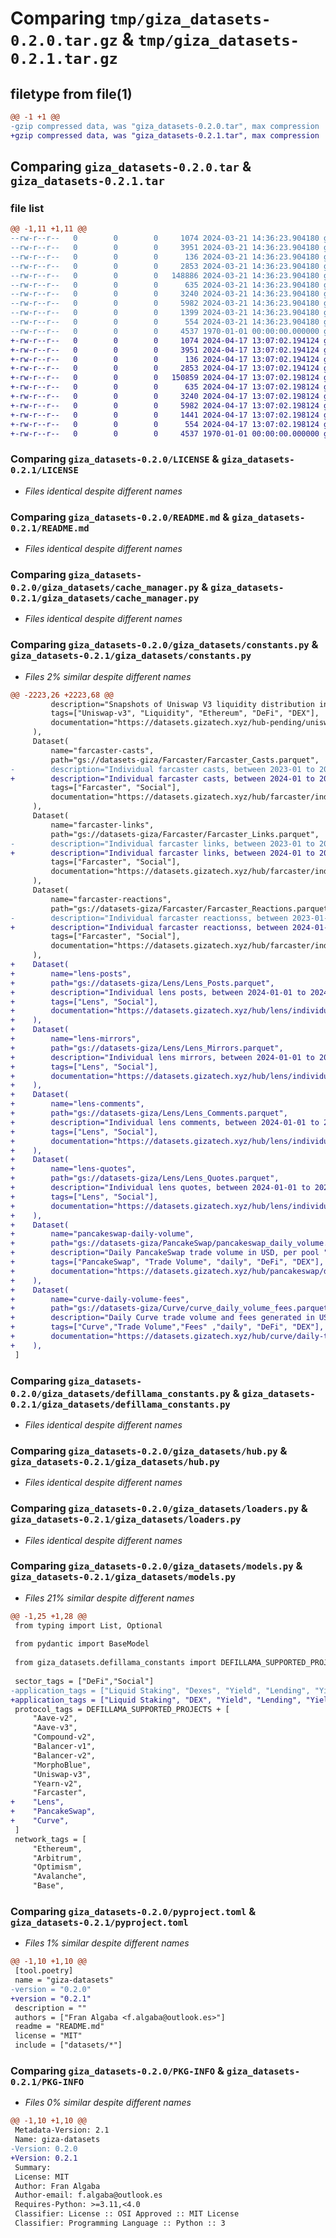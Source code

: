 # Comparing `tmp/giza_datasets-0.2.0.tar.gz` & `tmp/giza_datasets-0.2.1.tar.gz`

## filetype from file(1)

```diff
@@ -1 +1 @@
-gzip compressed data, was "giza_datasets-0.2.0.tar", max compression
+gzip compressed data, was "giza_datasets-0.2.1.tar", max compression
```

## Comparing `giza_datasets-0.2.0.tar` & `giza_datasets-0.2.1.tar`

### file list

```diff
@@ -1,11 +1,11 @@
--rw-r--r--   0        0        0     1074 2024-03-21 14:36:23.904180 giza_datasets-0.2.0/LICENSE
--rw-r--r--   0        0        0     3951 2024-03-21 14:36:23.904180 giza_datasets-0.2.0/README.md
--rw-r--r--   0        0        0      136 2024-03-21 14:36:23.904180 giza_datasets-0.2.0/giza_datasets/__init__.py
--rw-r--r--   0        0        0     2853 2024-03-21 14:36:23.904180 giza_datasets-0.2.0/giza_datasets/cache_manager.py
--rw-r--r--   0        0        0   148886 2024-03-21 14:36:23.904180 giza_datasets-0.2.0/giza_datasets/constants.py
--rw-r--r--   0        0        0      635 2024-03-21 14:36:23.904180 giza_datasets-0.2.0/giza_datasets/defillama_constants.py
--rw-r--r--   0        0        0     3240 2024-03-21 14:36:23.904180 giza_datasets-0.2.0/giza_datasets/hub.py
--rw-r--r--   0        0        0     5982 2024-03-21 14:36:23.904180 giza_datasets-0.2.0/giza_datasets/loaders.py
--rw-r--r--   0        0        0     1399 2024-03-21 14:36:23.904180 giza_datasets-0.2.0/giza_datasets/models.py
--rw-r--r--   0        0        0      554 2024-03-21 14:36:23.904180 giza_datasets-0.2.0/pyproject.toml
--rw-r--r--   0        0        0     4537 1970-01-01 00:00:00.000000 giza_datasets-0.2.0/PKG-INFO
+-rw-r--r--   0        0        0     1074 2024-04-17 13:07:02.194124 giza_datasets-0.2.1/LICENSE
+-rw-r--r--   0        0        0     3951 2024-04-17 13:07:02.194124 giza_datasets-0.2.1/README.md
+-rw-r--r--   0        0        0      136 2024-04-17 13:07:02.194124 giza_datasets-0.2.1/giza_datasets/__init__.py
+-rw-r--r--   0        0        0     2853 2024-04-17 13:07:02.194124 giza_datasets-0.2.1/giza_datasets/cache_manager.py
+-rw-r--r--   0        0        0   150859 2024-04-17 13:07:02.198124 giza_datasets-0.2.1/giza_datasets/constants.py
+-rw-r--r--   0        0        0      635 2024-04-17 13:07:02.198124 giza_datasets-0.2.1/giza_datasets/defillama_constants.py
+-rw-r--r--   0        0        0     3240 2024-04-17 13:07:02.198124 giza_datasets-0.2.1/giza_datasets/hub.py
+-rw-r--r--   0        0        0     5982 2024-04-17 13:07:02.198124 giza_datasets-0.2.1/giza_datasets/loaders.py
+-rw-r--r--   0        0        0     1441 2024-04-17 13:07:02.198124 giza_datasets-0.2.1/giza_datasets/models.py
+-rw-r--r--   0        0        0      554 2024-04-17 13:07:02.198124 giza_datasets-0.2.1/pyproject.toml
+-rw-r--r--   0        0        0     4537 1970-01-01 00:00:00.000000 giza_datasets-0.2.1/PKG-INFO
```

### Comparing `giza_datasets-0.2.0/LICENSE` & `giza_datasets-0.2.1/LICENSE`

 * *Files identical despite different names*

### Comparing `giza_datasets-0.2.0/README.md` & `giza_datasets-0.2.1/README.md`

 * *Files identical despite different names*

### Comparing `giza_datasets-0.2.0/giza_datasets/cache_manager.py` & `giza_datasets-0.2.1/giza_datasets/cache_manager.py`

 * *Files identical despite different names*

### Comparing `giza_datasets-0.2.0/giza_datasets/constants.py` & `giza_datasets-0.2.1/giza_datasets/constants.py`

 * *Files 2% similar despite different names*

```diff
@@ -2223,26 +2223,68 @@
         description="Snapshots of Uniswap V3 liquidity distribution in 1000 blocks intervals for UNI-WBTC pool with 0.3 % fee",
         tags=["Uniswap-v3", "Liquidity", "Ethereum", "DeFi", "DEX"],
         documentation="https://datasets.gizatech.xyz/hub-pending/uniswap-v3-liquidity-distribution",
     ),
     Dataset(
         name="farcaster-casts",
         path="gs://datasets-giza/Farcaster/Farcaster_Casts.parquet",
-        description="Individual farcaster casts, between 2023-01 to 2023-03",
+        description="Individual farcaster casts, between 2024-01 to 2024-03",
         tags=["Farcaster", "Social"],
         documentation="https://datasets.gizatech.xyz/hub/farcaster/individual-casts",
     ),
     Dataset(
         name="farcaster-links",
         path="gs://datasets-giza/Farcaster/Farcaster_Links.parquet",
-        description="Individual farcaster links, between 2023-01 to 2023-02",
+        description="Individual farcaster links, between 2024-01 to 2024-02",
         tags=["Farcaster", "Social"],
         documentation="https://datasets.gizatech.xyz/hub/farcaster/individual-links",
     ),
     Dataset(
         name="farcaster-reactions",
         path="gs://datasets-giza/Farcaster/Farcaster_Reactions.parquet",
-        description="Individual farcaster reactionss, between 2023-01-01 to 2023-01-04",
+        description="Individual farcaster reactionss, between 2024-01-01 to 2024-01-04",
         tags=["Farcaster", "Social"],
         documentation="https://datasets.gizatech.xyz/hub/farcaster/individual-reactions",
     ),
+    Dataset(
+        name="lens-posts",
+        path="gs://datasets-giza/Lens/Lens_Posts.parquet",
+        description="Individual lens posts, between 2024-01-01 to 2024-04-04",
+        tags=["Lens", "Social"],
+        documentation="https://datasets.gizatech.xyz/hub/lens/individual-posts",
+    ),
+    Dataset(
+        name="lens-mirrors",
+        path="gs://datasets-giza/Lens/Lens_Mirrors.parquet",
+        description="Individual lens mirrors, between 2024-01-01 to 2024-04-04",
+        tags=["Lens", "Social"],
+        documentation="https://datasets.gizatech.xyz/hub/lens/individual-mirrors",
+    ),
+    Dataset(
+        name="lens-comments",
+        path="gs://datasets-giza/Lens/Lens_Comments.parquet",
+        description="Individual lens comments, between 2024-01-01 to 2024-04-04",
+        tags=["Lens", "Social"],
+        documentation="https://datasets.gizatech.xyz/hub/lens/individual-comments",
+    ),
+    Dataset(
+        name="lens-quotes",
+        path="gs://datasets-giza/Lens/Lens_Quotes.parquet",
+        description="Individual lens quotes, between 2024-01-01 to 2024-04-04",
+        tags=["Lens", "Social"],
+        documentation="https://datasets.gizatech.xyz/hub/lens/individual-quotes",
+    ),
+    Dataset(
+        name="pancakeswap-daily-volume",
+        path="gs://datasets-giza/PancakeSwap/pancakeswap_daily_volume.parquet",
+        description="Daily PancakeSwap trade volume in USD, per pool ",
+        tags=["PancakeSwap", "Trade Volume", "daily", "DeFi", "DEX"],
+        documentation="https://datasets.gizatech.xyz/hub/pancakeswap/daily-trade-volume",
+    ),
+    Dataset(
+        name="curve-daily-volume-fees",
+        path="gs://datasets-giza/Curve/curve_daily_volume_fees.parquet",
+        description="Daily Curve trade volume and fees generated in USD, per pool",
+        tags=["Curve","Trade Volume","Fees" ,"daily", "DeFi", "DEX"],
+        documentation="https://datasets.gizatech.xyz/hub/curve/daily-trade-volume-and-fees",
+    ),
 ]
```

### Comparing `giza_datasets-0.2.0/giza_datasets/defillama_constants.py` & `giza_datasets-0.2.1/giza_datasets/defillama_constants.py`

 * *Files identical despite different names*

### Comparing `giza_datasets-0.2.0/giza_datasets/hub.py` & `giza_datasets-0.2.1/giza_datasets/hub.py`

 * *Files identical despite different names*

### Comparing `giza_datasets-0.2.0/giza_datasets/loaders.py` & `giza_datasets-0.2.1/giza_datasets/loaders.py`

 * *Files identical despite different names*

### Comparing `giza_datasets-0.2.0/giza_datasets/models.py` & `giza_datasets-0.2.1/giza_datasets/models.py`

 * *Files 21% similar despite different names*

```diff
@@ -1,25 +1,28 @@
 from typing import List, Optional
 
 from pydantic import BaseModel
 
 from giza_datasets.defillama_constants import DEFILLAMA_SUPPORTED_PROJECTS
 
 sector_tags = ["DeFi","Social"]
-application_tags = ["Liquid Staking", "Dexes", "Yield", "Lending", "Yield Aggregator"]
+application_tags = ["Liquid Staking", "DEX", "Yield", "Lending", "Yield Aggregator"]
 protocol_tags = DEFILLAMA_SUPPORTED_PROJECTS + [
     "Aave-v2",
     "Aave-v3",
     "Compound-v2",
     "Balancer-v1",
     "Balancer-v2",
     "MorphoBlue",
     "Uniswap-v3",
     "Yearn-v2",
     "Farcaster",
+    "Lens",
+    "PancakeSwap",
+    "Curve",
 ]
 network_tags = [
     "Ethereum",
     "Arbitrum",
     "Optimism",
     "Avalanche",
     "Base",
```

### Comparing `giza_datasets-0.2.0/pyproject.toml` & `giza_datasets-0.2.1/pyproject.toml`

 * *Files 1% similar despite different names*

```diff
@@ -1,10 +1,10 @@
 [tool.poetry]
 name = "giza-datasets"
-version = "0.2.0"
+version = "0.2.1"
 description = ""
 authors = ["Fran Algaba <f.algaba@outlook.es>"]
 readme = "README.md"
 license = "MIT"
 include = ["datasets/*"]
```

### Comparing `giza_datasets-0.2.0/PKG-INFO` & `giza_datasets-0.2.1/PKG-INFO`

 * *Files 0% similar despite different names*

```diff
@@ -1,10 +1,10 @@
 Metadata-Version: 2.1
 Name: giza-datasets
-Version: 0.2.0
+Version: 0.2.1
 Summary: 
 License: MIT
 Author: Fran Algaba
 Author-email: f.algaba@outlook.es
 Requires-Python: >=3.11,<4.0
 Classifier: License :: OSI Approved :: MIT License
 Classifier: Programming Language :: Python :: 3
```

